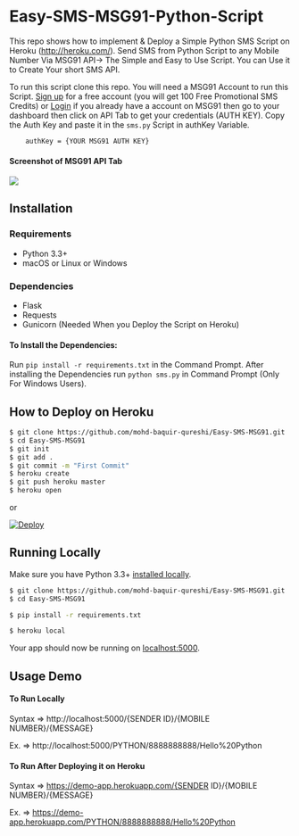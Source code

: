 # Easy-SMS-MSG91-Python-Script

This repo shows how to implement & Deploy a Simple Python SMS Script on Heroku (http://heroku.com/). Send SMS from Python Script to any Mobile Number Via MSG91 API-> The Simple and Easy to Use Script. You can Use it to Create Your short SMS API.

To run this script clone this repo. You will need a MSG91 Account to run this Script. [Sign up](https://world.msg91.com/signup/?u3=PN) for a free account (you will get 100 Free Promotional SMS Credits) or [Login](https://control.msg91.com/signin/) if you already have a account on MSG91 then go to your dashboard then click on API Tab to get your credentials (AUTH KEY). Copy the Auth Key and paste it in the `sms.py` Script in authKey Variable.

```sh
    authKey = {YOUR MSG91 AUTH KEY}
```

#### Screenshot of MSG91 API Tab

![](https://encrypted-tbn0.gstatic.com/images?q=tbn%3AANd9GcSTErY6SvJOCOOZyZnpd_goHGs8B-g8GGfE-y1ntNsAEpVuWzSl)

## Installation

### Requirements

  * Python 3.3+
  * macOS or Linux or Windows
    
### Dependencies

  * Flask
  * Requests
  * Gunicorn (Needed When you Deploy the Script on Heroku)
    
#### To Install the Dependencies: 

Run `pip install -r requirements.txt` in the Command Prompt.
After installing the Dependencies run `python sms.py` in Command Prompt (Only For Windows Users).

## How to Deploy on Heroku

```sh
$ git clone https://github.com/mohd-baquir-qureshi/Easy-SMS-MSG91.git
$ cd Easy-SMS-MSG91
$ git init
$ git add .
$ git commit -m "First Commit"
$ heroku create
$ git push heroku master
$ heroku open
```
or

[![Deploy](https://www.herokucdn.com/deploy/button.svg)](https://heroku.com/deploy)

## Running Locally

Make sure you have Python 3.3+ [installed locally](https://www.python.org/downloads/).

```sh
$ git clone https://github.com/mohd-baquir-qureshi/Easy-SMS-MSG91.git
$ cd Easy-SMS-MSG91

$ pip install -r requirements.txt

$ heroku local
```

Your app should now be running on [localhost:5000](http://localhost:5000/).

## Usage Demo

#### To Run Locally

Syntax => http://localhost:5000/{SENDER ID}/{MOBILE NUMBER}/{MESSAGE}

Ex. => http://localhost:5000/PYTHON/8888888888/Hello%20Python

#### To Run After Deploying it on Heroku

Syntax => https://demo-app.herokuapp.com/{SENDER ID}/{MOBILE NUMBER}/{MESSAGE}

Ex. => https://demo-app.herokuapp.com/PYTHON/8888888888/Hello%20Python
